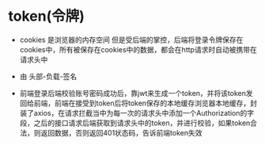 # token(令牌)

- cookies 是浏览器的内存空间 但是受后端的掌控，后端将登录令牌保存在cookies中，所有被保存在cookies中的数据，都会在http请求时自动被携带在请求头中

- 由 头部-负载-签名 

- 前端登录后端校验账号密码成功后，靠jwt来生成一个token，并将该token发回给前端，前端在接受到token后将token保存的本地缓存浏览器本地缓存，封装了axios，在请求拦截当中为每一次的请求头中添加一个Authorization的字段，之后的接口请求后端获取到请求头中的token，并进行校验，如果token合法，则返回数据，否则返回401状态码，告诉前端token失效